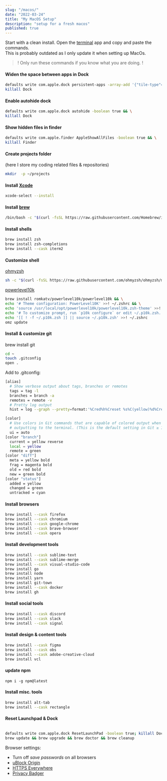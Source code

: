 ```yaml
---
slug: "/macos/"
date: "2022-03-24"
title: "My MacOS Setup"
description: "setup for a fresh macos"
published: true
---
```


Start with a clean install.
Open the [terminal](https://en.wikipedia.org/wiki/Terminal_(macOS)) app and copy and paste the commands.  
This is probably outdated as I only update it when setting up MacOs.

>! Only run these commands if you know what you are doing. !

#### Widen the space between apps in Dock

```bash
defaults write com.apple.dock persistent-apps -array-add '{"tile-type"="spacer-tile";}' && \
killall Dock
```

#### Enable autohide dock

```bash
defaults write com.apple.dock autohide -boolean true && \
killall Dock
```

#### Show hidden files in finder

```bash
defaults write com.apple.finder AppleShowAllFiles -boolean true && \
killall Finder
```

#### Create projects folder

(here I store my coding related files & repositories)

```bash
mkdir  -p ~/projects
```

#### Install [Xcode](https://en.wikipedia.org/wiki/Xcode)

```bash
xcode-select --install
```

#### Install [brew](https://brew.sh/)

```bash
/bin/bash -c "$(curl -fsSL https://raw.githubusercontent.com/Homebrew/install/HEAD/install.sh)
```

#### Install shells

```bash
brew install zsh
brew install zsh-completions
brew install --cask iterm2
```

#### Customize shell

[ohmyzsh](https://github.com/ohmyzsh/ohmyzsh)

```bash
sh -c "$(curl -fsSL https://raw.githubusercontent.com/ohmyzsh/ohmyzsh/master/tools/install.sh)"
```

[powerlevel10k](https://github.com/romkatv/powerlevel10k)

```bash
brew install romkatv/powerlevel10k/powerlevel10k && \
echo '# Theme configuration: PowerLevel10K' >>! ~/.zshrc && \
echo 'source /usr/local/opt/powerlevel10k/powerlevel10k.zsh-theme' >>! ~/.zshrc && \
echo '# To customize prompt, run `p10k configure` or edit ~/.p10k.zsh.' >>! ~/.zshrc && \
echo '[[ ! -f ~/.p10k.zsh ]] || source ~/.p10k.zsh' >>! ~/.zshrc
omz update
```

#### Install & customize git

brew install git

```bash
cd ~
touch .gitconfig
open .
```

Add to .gitconfig:

```bash
[alias]
  # Show verbose output about tags, branches or remotes
  tags = tag -l
  branches = branch -a
  remotes = remote -v
  # Pretty log output
  hist = log --graph --pretty=format:'%Cred%h%Creset %s%C(yellow)%d%Creset %Cgreen(%cr)%Creset [%an]' --abbrev-commit --date=relative

[color]
  # Use colors in Git commands that are capable of colored output when
  # outputting to the terminal. (This is the default setting in Git ≥ 1.8.4.)
  ui = auto
[color "branch"]
  current = yellow reverse
  local = yellow
  remote = green
[color "diff"]
  meta = yellow bold
  frag = magenta bold
  old = red bold
  new = green bold
[color "status"]
  added = yellow
  changed = green
  untracked = cyan
```

#### Install browsers

```bash
brew install --cask firefox
brew install --cask chromium
brew install --cask google-chrome
brew install --cask brave-browser
brew install --cask opera
```

#### Install development tools

```bash
brew install --cask sublime-text
brew install --cask sublime-merge
brew install --cask visual-studio-code
brew install go
brew install node
brew install yarn
brew install git-town
brew install --cask docker
brew install gh
```

#### Install social tools

```bash
brew install --cask discord
brew install --cask slack
brew install --cask signal
```

#### Install design & content tools

```bash
brew install --cask figma
brew install --cask obs
brew install --cask adobe-creative-cloud
brew install vcl
```

#### update npm

`npm i -g npm@latest`

#### Install misc. tools

```bash
brew install alt-tab
brew install --cask rectangle
```

#### Reset Launchpad & Dock

```bash

defaults write com.apple.dock ResetLaunchPad -boolean true; killall Dock
brew update && brew upgrade && brew doctor && brew cleanup
```

Browser settings:

- Turn off _save passwords_ on all browsers
- [uBlock Origin](https://github.com/gorhill/uBlock)
- [HTTPS Everywhere](https://www.eff.org/https-everywhere)
- [Privacy Badger](https://privacybadger.org/)
